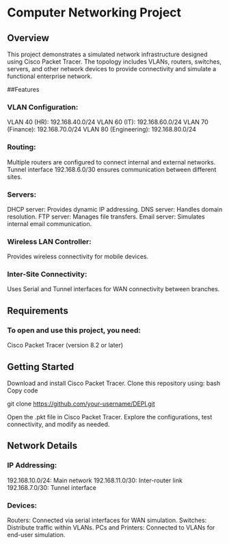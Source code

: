 # Computer Networking Project

## Overview

This project demonstrates a simulated network infrastructure designed using Cisco Packet Tracer. The topology includes VLANs, routers, switches, servers, and other network devices to provide connectivity and simulate a functional enterprise network.

##Features

### VLAN Configuration:
VLAN 40 (HR): 192.168.40.0/24
VLAN 60 (IT): 192.168.60.0/24
VLAN 70 (Finance): 192.168.70.0/24
VLAN 80 (Engineering): 192.168.80.0/24

### Routing:
Multiple routers are configured to connect internal and external networks.
Tunnel interface 192.168.6.0/30 ensures communication between different sites.

### Servers:
DHCP server: Provides dynamic IP addressing.
DNS server: Handles domain resolution.
FTP server: Manages file transfers.
Email server: Simulates internal email communication.

### Wireless LAN Controller:
Provides wireless connectivity for mobile devices.

### Inter-Site Connectivity:
Uses Serial and Tunnel interfaces for WAN connectivity between branches.

## Requirements

### To open and use this project, you need:

Cisco Packet Tracer (version 8.2 or later)

## Getting Started

Download and install Cisco Packet Tracer.
Clone this repository using:
bash
Copy code

git clone https://github.com/your-username/DEPI.git

Open the .pkt file in Cisco Packet Tracer.
Explore the configurations, test connectivity, and modify as needed.

## Network Details

### IP Addressing:
192.168.10.0/24: Main network
192.168.11.0/30: Inter-router link
192.168.7.0/30: Tunnel interface
### Devices:
Routers: Connected via serial interfaces for WAN simulation.
Switches: Distribute traffic within VLANs.
PCs and Printers: Connected to VLANs for end-user simulation.
